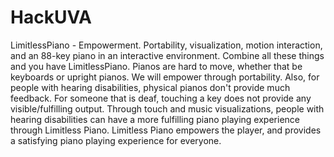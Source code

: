 # HackUVA
LimitlessPiano - Empowerment.  Portability, visualization, motion interaction, and an 88-key piano in an interactive environment.  Combine all these things and you have LimitlessPiano.  Pianos are hard to move, whether that be keyboards or upright pianos.  We will empower through portability.  Also, for people with hearing disabilities, physical pianos don't provide much feedback.  For someone that is deaf, touching a key does not provide any visible/fulfilling output. Through touch and music visualizations, people with hearing disabilities can have a more fulfilling piano playing experience through Limitless Piano.  Limitless Piano empowers the player, and provides a satisfying piano playing experience for everyone.
